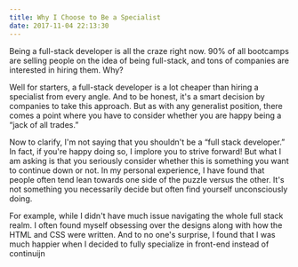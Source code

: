 ```yaml
---
title: Why I Choose to Be a Specialist
date: 2017-11-04 22:13:30
---
```


Being a full-stack developer is all the craze right now. 90% of all bootcamps are selling people on the idea of being full-stack, and tons of companies are interested in hiring them. Why?

Well for starters, a full-stack developer is a lot cheaper than hiring a specialist from every angle. And to be honest, it's a smart decision by companies to take this approach. But as with any generalist position, there comes a point where you have to consider whether you are happy being a “jack of all trades.”

Now to clarify, I'm not saying that you shouldn't be a “full stack developer.” In fact, if you're happy doing so, I implore you to strive forward!
But what I am asking is that you seriously consider whether this is something you want to continue down or not. In my personal experience, I have found that people often tend lean towards one side of the puzzle versus the other. It's not something you necessarily decide but often find yourself unconsciously doing.

For example, while I didn't have much issue navigating the whole full stack realm. I often found myself obsessing over the designs along with how the HTML and CSS were written. And to no one's surprise, I found that I was much happier when I decided to fully specialize in front-end instead of continuijn